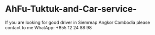 # AhFu-Tuktuk-and-Car-service-
If you are looking for good driver in Siemreap Angkor Cambodia please contact to me WhatApp: +855 12 24 88 98 
